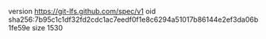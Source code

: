 version https://git-lfs.github.com/spec/v1
oid sha256:7b95c1c1df32fd2cdc1ac7eedf0f1e8c6294a51017b86144e2ef3da06b1fe59e
size 1530
